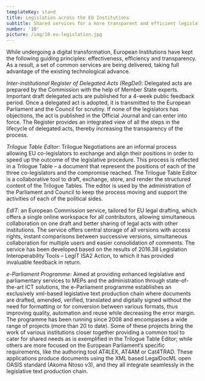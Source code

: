 ```yaml
---
templateKey: stand
title: Legislation across the EU Institutions
subtitle: Shared services for a more transparent and efficient legislation process
number: '10'
picture: /img/10.eu-legislation.jpg
---
```

While undergoing a digital transformation, European Institutions have kept the following guiding principles: effectiveness, efficiency and transparency. As a result, a set of common services are being delivered, taking full advantage of the existing technological advance.



_Inter-institutional Register of Delegated Acts (RegDel)_: Delegated acts are prepared by the Commission with the help of Member State experts. Important draft delegated acts are published for a 4-week public feedback period. Once a delegated act is adopted, it is transmitted to the European Parliament and the Council for scrutiny. If none of the legislators has objections, the act is published in the Official Journal and can enter into force. The Register provides an integrated view of all the steps in the lifecycle of delegated acts, thereby increasing the transparency of the process.



_Trilogue Table Editor_: Trilogue Negotiations are an informal process allowing EU co-legislators to exchange and align their positions in order to speed up the outcome of the legislative procedure. This process is reflected in a Trilogue Table – a document that represent the positions of each of the three co-legislators and the compromise reached. The Trilogue Table Editor is a collaborative tool to draft, exchange, store, and render the structured content of the Trilogue Tables. The editor is used by the administration of the Parliament and Council to keep the process moving and support the activities of each of the political sides. 



_EdIT_: an European Commission service, tailored for EU legal drafting, which offers a single online workspace for all contributors, allowing simultaneous collaboration on one draft and better sharing of legal acts with other institutions. The service offers central storage of all versions with access rights, instant comparisons between successive versions, simultaneous collaboration for multiple users and easier consolidation of comments. The service has been developed based on the results of 2016.38 Legislation Interoperability Tools – LegIT ISA2 Action, to which it has provided invaluable feedback in return.



 _e-Parliament Programme_: Aimed at providing enhanced legislative and parliamentary services to MEPs and the administration through state-of-the-art ICT solutions, the e-Parliament programme establishes an exclusively xml-based legislative text production chain where documents are drafted, amended, verified, translated and digitally signed without the need for formatting or for conversion between various formats, thus improving quality, automation and reuse while decreasing the error margin. The programme has been running since 2008 and encompasses a wide range of projects (more than 20 to date). Some of these projects bring the work of various institutions closer together providing a common tool to cater for shared needs as is exemplified in the Trilogue Table Editor; while others are more focused on the European Parliament’s specific requirements, like the authoring tool AT4LEX, AT4AM or Cat4TRAD. These applications produce documents using the XML based LegalDocML open OASIS standard (Akoma Ntoso v3), and they all integrate seamlessly in the legislative text production chain.
